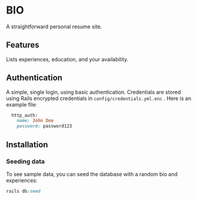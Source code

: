 # BIO

A straightforward personal resume site.

## Features

Lists experiences, education, and your availability.

## Authentication

A simple, single login, using basic authentication. Credentials are stored using Rails encrypted credentials in `config/credentials.yml.enc`
. Here is an example file:

```ruby
  http_auth:
    name: John Doe
    password: password123
```

## Installation

### Seeding data

To see sample data, you can seed the database with a random bio and experiences:

```ruby
rails db:seed
```




